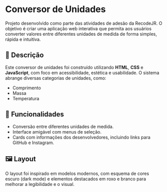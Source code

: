 # Conversor de Unidades

Projeto desenvolvido como parte das atividades de adesão da RecodeJR. O objetivo é criar uma aplicação web interativa que permita aos usuários converter valores entre diferentes unidades de medida de forma simples, rápida e intuitiva.

## 📌 Descrição

Este conversor de unidades foi construído utilizando **HTML**, **CSS** e **JavaScript**, com foco em acessibilidade, estética e usabilidade. O sistema abrange diversas categorias de unidades, como:

- Comprimento
- Massa
- Temperatura

## 🎯 Funcionalidades

- Conversão entre diferentes unidades de medida.
- Interface amigável com menus de seleção.
- Cards com informações dos desenvolvedores, incluindo links para GitHub e Instagram.

## 🖼️ Layout

O layout foi inspirado em modelos modernos, com esquema de cores escuro (dark mode) e elementos destacados em roxo e branco para melhorar a legibilidade e o visual.

